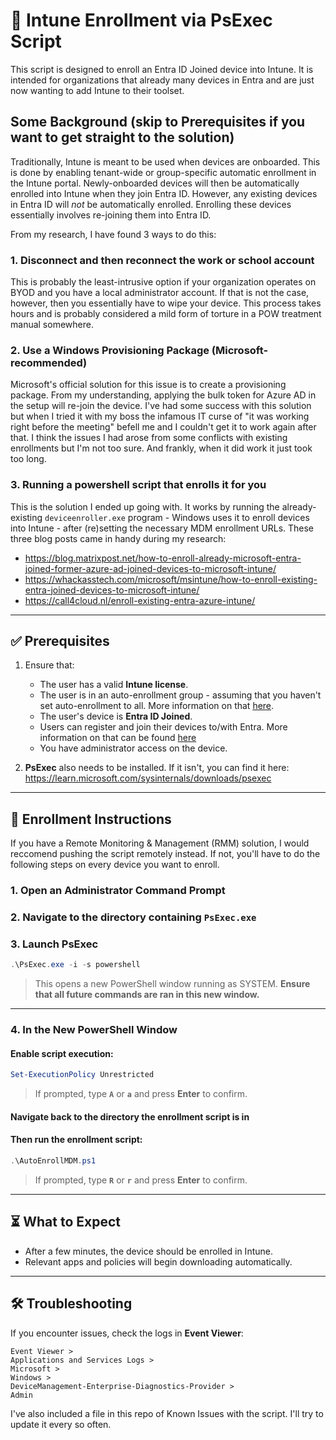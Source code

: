 # 📘 Intune Enrollment via PsExec Script

This script is designed to enroll an Entra ID Joined device into Intune. It is intended for organizations that already many devices in Entra and are just now wanting to add Intune to their toolset. 

## Some Background (skip to Prerequisites if you want to get straight to the solution)
Traditionally, Intune is meant to be used when devices are onboarded. This is done by enabling tenant-wide or group-specific automatic enrollment in the Intune portal. Newly-onboarded devices will then be automatically enrolled into Intune when they join Entra ID. However, any existing devices in Entra ID will *not* be automatically enrolled. Enrolling these devices essentially involves re-joining them into Entra ID. 

From my research, I have found 3 ways to do this:
### 1. Disconnect and then reconnect the work or school account
This is probably the least-intrusive option if your organization operates on BYOD and you have a local administrator account. If that is not the case, however, then you essentially have to wipe your device. This process takes hours and is probably considered a mild form of torture in a POW treatment manual somewhere. 
### 2. Use a Windows Provisioning Package (Microsoft-recommended)
Microsoft's official solution for this issue is to create a provisioning package. From my understanding, applying the bulk token for Azure AD in the setup will re-join the device. I've had some success with this solution but when I tried it with my boss the infamous IT curse of "it was working right before the meeting" befell me and I couldn't get it to work again after that. I think the issues I had arose from some conflicts with existing enrollments but I'm not too sure. And frankly, when it did work it just took too long. 
### 3. Running a powershell script that enrolls it for you
This is the solution I ended up going with. It works by running the already-existing `deviceenroller.exe` program - Windows uses it to enroll devices into Intune - after (re)setting the necessary MDM enrollment URLs. These three blog posts came in handy during my research:
- https://blog.matrixpost.net/how-to-enroll-already-microsoft-entra-joined-former-azure-ad-joined-devices-to-microsoft-intune/
- https://whackasstech.com/microsoft/msintune/how-to-enroll-existing-entra-joined-devices-to-microsoft-intune/
- https://call4cloud.nl/enroll-existing-entra-azure-intune/


---

## ✅ Prerequisites

1. Ensure that:
   - The user has a valid **Intune license**.
   - The user is in an auto-enrollment group - assuming that you haven't set auto-enrollment to all. More information on that [here](https://learn.microsoft.com/en-us/intune/intune-service/enrollment/quickstart-setup-auto-enrollment).
   - The user's device is **Entra ID Joined**.
   - Users can register and join their devices to/with Entra. More information on that can be found [here](https://learn.microsoft.com/en-us/entra/identity/devices/manage-device-identities#configure-device-settings)
   - You have administrator access on the device. 

2. **PsExec** also needs to be installed. If it isn't, you can find it here:  
   https://learn.microsoft.com/sysinternals/downloads/psexec

---

## 🚀 Enrollment Instructions
If you have a Remote Monitoring & Management (RMM) solution, I would reccomend pushing the script remotely instead. If not, you'll have to do the following steps on every device you want to enroll. 

### 1. Open an Administrator Command Prompt

### 2. Navigate to the directory containing `PsExec.exe`

### 3. Launch PsExec

```powershell
.\PsExec.exe -i -s powershell
```

> This opens a new PowerShell window running as SYSTEM. **Ensure that all future commands are ran in this new window.**

---

### 4. In the New PowerShell Window

#### Enable script execution:

```powershell
Set-ExecutionPolicy Unrestricted
```

> If prompted, type **`A`** or **`a`** and press **Enter** to confirm.

#### Navigate back to the directory the enrollment script is in

#### Then run the enrollment script:

```powershell
.\AutoEnrollMDM.ps1
```

> If prompted, type **`R`** or **`r`** and press **Enter** to confirm.

---

## ⏳ What to Expect

- After a few minutes, the device should be enrolled in Intune.
- Relevant apps and policies will begin downloading automatically.

---

## 🛠️ Troubleshooting

If you encounter issues, check the logs in **Event Viewer**:

```
Event Viewer >
Applications and Services Logs >
Microsoft >
Windows >
DeviceManagement-Enterprise-Diagnostics-Provider >
Admin
```

I've also included a file in this repo of Known Issues with the script. I'll try to update it every so often. 
